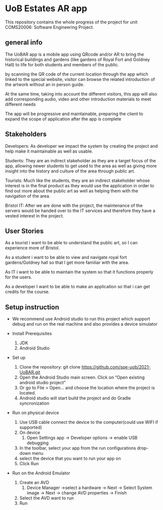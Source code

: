 # UoB Estates AR app

This repository contains the whole progress of the project for unit COMS20006: Software Engineering Project.

## general info

The UoBAR app is a mobile app using QRcode and/or AR to bring the historical buildings and gardens (like gardens of Royal Fort and Goldney Hall) to life for both students and members of the public.

by scanning the QR code of the current location through the app which linked to the special website, visitor can browse the related introduction of the artwork without an in person guide.

At the same time, taking into account the different visitors, this app will also add corresponding audio, video and other introduction materials to meet different needs

The app will be progressive and maintainable, preparing the client to expand the scope of application after the app is complete

## Stakeholders

Developers:
As developer we impact the system by creating the project and help make it maintainable as well as usable.


Students:
They are an indirect stakeholder as they are a target focus of the app, allowing newer students to get used to the area as well as giving more insight into the history and culture of the area through public art.
  
Tourists:
Much like the students, they are an indirect stakeholder whose interest is in the final product as they would use the application in order to find out more about the public art as well as helping them with the navigation of the area.
  
  
Bristol IT:
After we are done with the project, the maintenance of the servers would be handed over to the IT services and therefore they have a vested interest in the project.


## User Stories

As a tourist i want to be able to understand the public art, so I can experience more of Bristol.

As a student i want to be able to view and navigate royal fort gardens/Goldney hall so that I get more familiar with the area.

As IT i want to be able to maintain the system so that it functions properly for the users.

As a developer I want to be able to make an application so that i can get credits for the course.


## Setup instruction
- We recommend use Android studio to run this project which support debug and run on the real machine and also provides a device simulator  

- Install Prerequisites  
  1. JDK  
  2. Android Studio  

- Set up
  1. Clone the repository: git clone https://github.com/spe-uob/2021-UoBAR.git  
	2. Open the Android Studio main screen. Click on “Open existing android studio project”  
	3. Or go to File > Open... and choose the location where the project is located.  
	4. Android studio will start build the project and do Gradle syncronization  
  
- Run on physical device  
	1. Use USB cable connect the device to the computer(could use WIFI if supported)  
	2. On device  
		1. Open Settings app -> Developer options -> enable USB debugging  
	3. In the toolbar, select your app from the run configurations drop-down menu  
	4. select the device that you want to run your app on  
	5. Click Run  

- Run on the Android Emulator  
	1. Create an AVD  
		1. Device Manager ->select a hardware -> Next -> Select System image -> Next -> change AVD properties -> Finish  
	2. Select the AVD want to run  
  3. Run  





